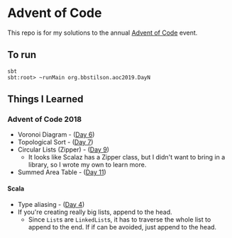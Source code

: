 # Advent of Code

This repo is for my solutions to the annual [Advent of Code](https://adventofcode.com) event.

## To run

```
sbt
sbt:root> ~runMain org.bbstilson.aoc2019.DayN
```

## Things I Learned

### Advent of Code 2018

- Voronoi Diagram - ([Day 6](./src/main/scala/org/bbstilson/aoc2018/Day6Part1.scala))
- Topological Sort - ([Day 7](./src/main/scala/org/bbstilson/aoc2018/Day7Part1.scala))
- Circular Lists (Zipper) - ([Day 9](./src/main/scala/org/bbstilson/aoc2018/Day9Part1.scala))
  - It looks like Scalaz has a Zipper class, but I didn't want to bring in a library, so I wrote my own to learn more.
- Summed Area Table - ([Day 11](./src/main/scala/org/bbstilson/aoc2018/Day11Part1.scala))

#### Scala

- Type aliasing - ([Day 4](./day4/Part1.scala))
- If you're creating really big lists, append to the head.
  - Since `List`s are `LinkedList`s, it has to traverse the whole list to append to the end. If if can be avoided, just append to the head.
